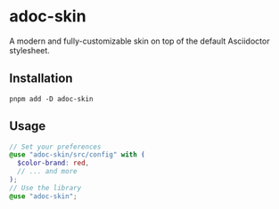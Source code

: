 # adoc-skin

A modern and fully-customizable skin on top of the default Asciidoctor stylesheet.


## Installation

```console
pnpm add -D adoc-skin
```


## Usage

```scss
// Set your preferences
@use "adoc-skin/src/config" with (
  $color-brand: red,
  // ... and more
);
// Use the library
@use "adoc-skin";
```